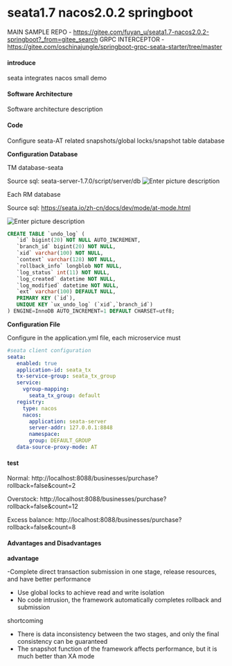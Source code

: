 # seata1.7 nacos2.0.2 springboot

MAIN SAMPLE REPO - https://gitee.com/fuyan_u/seata1.7-nacos2.0.2-springboot?_from=gitee_search
GRPC INTERCEPTOR - https://gitee.com/oschinajungle/springboot-grpc-seata-starter/tree/master

#### introduce
seata integrates nacos small demo

#### Software Architecture
Software architecture description


#### Code

Configure seata-AT related snapshots/global locks/snapshot table database

**Configuration Database**

TM database-seata

Source sql: seata-server-1.7.0/script/server/db
![Enter picture description](https://foruda.gitee.com/images/1701220753915106373/575e3d76_10767404.png "Screenshot")

Each RM database

Source sql: https://seata.io/zh-cn/docs/dev/mode/at-mode.html

![Enter picture description](https://foruda.gitee.com/images/1701220766608726288/cf9c4384_10767404.png "Screenshot")
```sql
CREATE TABLE `undo_log` (
   `id` bigint(20) NOT NULL AUTO_INCREMENT,
   `branch_id` bigint(20) NOT NULL,
   `xid` varchar(100) NOT NULL,
   `context` varchar(128) NOT NULL,
   `rollback_info` longblob NOT NULL,
   `log_status` int(11) NOT NULL,
   `log_created` datetime NOT NULL,
   `log_modified` datetime NOT NULL,
   `ext` varchar(100) DEFAULT NULL,
   PRIMARY KEY (`id`),
   UNIQUE KEY `ux_undo_log` (`xid`,`branch_id`)
) ENGINE=InnoDB AUTO_INCREMENT=1 DEFAULT CHARSET=utf8;

```

**Configuration File**

Configure in the application.yml file, each microservice must

```yaml
#seata client configuration
seata:
   enabled: true
   application-id: seata_tx
   tx-service-group: seata_tx_group
   service:
     vgroup-mapping:
       seata_tx_group: default
   registry:
     type: nacos
     nacos:
       application: seata-server
       server-addr: 127.0.0.1:8848
       namespace:
       group: DEFAULT_GROUP
   data-source-proxy-mode: AT
```

#### test

Normal: http://localhost:8088/businesses/purchase?rollback=false&count=2

Overstock: http://localhost:8088/businesses/purchase?rollback=false&count=12

Excess balance: http://localhost:8088/businesses/purchase?rollback=false&count=8

#### Advantages and Disadvantages

**advantage**

-Complete direct transaction submission in one stage, release resources, and have better performance
- Use global locks to achieve read and write isolation
- No code intrusion, the framework automatically completes rollback and submission

shortcoming

- There is data inconsistency between the two stages, and only the final consistency can be guaranteed
- The snapshot function of the framework affects performance, but it is much better than XA mode

